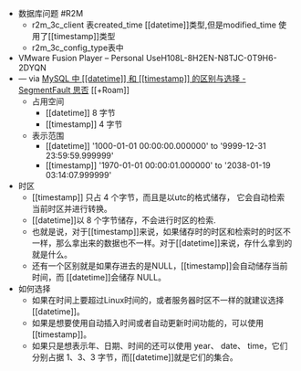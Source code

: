 - 数据库问题 #R2M
    - r2m_3c_client 表created_time [[datetime]]类型,但是modified_time 使用了[[timestamp]]类型
    - r2m_3c_config_type表中
- VMware Fusion Player – Personal UseH108L-8H2EN-N8TJC-0T9H6-2DYQN
- — via [MySQL 中 [[datetime]] 和 [[timestamp]] 的区别与选择 - SegmentFault 思否](https://segmentfault.com/a/1190000017393602) [[+Roam]]
    - 占用空间
        - [[datetime]] 8 字节
        - [[timestamp]] 4 字节
    - 表示范围
        - [[datetime]] '1000-01-01 00:00:00.000000' to '9999-12-31 23:59:59.999999'
        - [[timestamp]] '1970-01-01 00:00:01.000000' to '2038-01-19 03:14:07.999999'
- 时区
    - [[timestamp]] 只占 4 个字节，而且是以utc的格式储存， 它会自动检索当前时区并进行转换。
    - [[datetime]]以 8 个字节储存，不会进行时区的检索.
    - 也就是说，对于[[timestamp]]来说，如果储存时的时区和检索时的时区不一样，那么拿出来的数据也不一样。对于[[datetime]]来说，存什么拿到的就是什么。
    - 还有一个区别就是如果存进去的是NULL，[[timestamp]]会自动储存当前时间，而 [[datetime]]会储存 NULL。
- 如何选择
    - 如果在时间上要超过Linux时间的，或者服务器时区不一样的就建议选择 [[datetime]]。
    - 如果是想要使用自动插入时间或者自动更新时间功能的，可以使用[[timestamp]]。
    - 如果只是想表示年、日期、时间的还可以使用 year、 date、 time，它们分别占据 1、3、3 字节，而[[datetime]]就是它们的集合。
